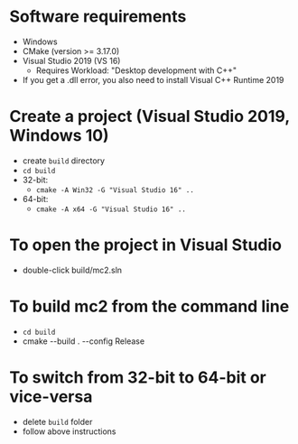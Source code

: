 # Software requirements
- Windows
- CMake (version >= 3.17.0)
- Visual Studio 2019 (VS 16)
	- Requires Workload: "Desktop development with C++"
- If you get a .dll error, you also need to install Visual C++ Runtime 2019

# Create a project (Visual Studio 2019, Windows 10)
- create `build` directory
- `cd build`
- 32-bit:
  - `cmake -A Win32 -G "Visual Studio 16" ..`
- 64-bit:
  - `cmake -A x64 -G "Visual Studio 16" ..`

# To open the project in Visual Studio
- double-click build/mc2.sln

# To build mc2 from the command line
- `cd build`
- cmake --build . --config Release

# To switch from 32-bit to 64-bit or vice-versa
- delete `build` folder
- follow above instructions
